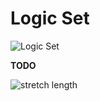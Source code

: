 <!-- EXPERT_LogicSet.md --- 
;; 
;; Description: 
;; Author: Hongyi Wu(吴鸿毅)
;; Email: wuhongyi@qq.com 
;; Created: 日 10月  7 09:19:17 2018 (+0800)
;; Last-Updated: 日 10月  7 09:19:27 2018 (+0800)
;;           By: Hongyi Wu(吴鸿毅)
;;     Update #: 1
;; URL: http://wuhongyi.cn -->

# Logic Set

![Logic Set](/img/LogicTrigger.png)

**TODO**


![stretch length](/img/stretchlength.PNG)

<!-- EXPERT_LogicSet.md ends here -->
